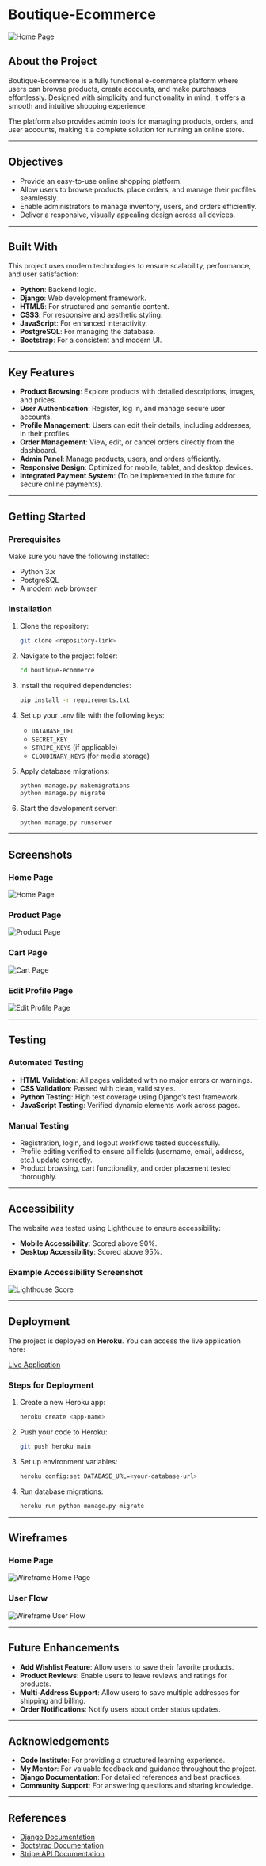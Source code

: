# Boutique-Ecommerce

![Home Page](<!-- Add your image link here -->)

## About the Project

Boutique-Ecommerce is a fully functional e-commerce platform where users can browse products, create accounts, and make purchases effortlessly. Designed with simplicity and functionality in mind, it offers a smooth and intuitive shopping experience.

The platform also provides admin tools for managing products, orders, and user accounts, making it a complete solution for running an online store.

---

## Objectives

- Provide an easy-to-use online shopping platform.
- Allow users to browse products, place orders, and manage their profiles seamlessly.
- Enable administrators to manage inventory, users, and orders efficiently.
- Deliver a responsive, visually appealing design across all devices.

---

## Built With

This project uses modern technologies to ensure scalability, performance, and user satisfaction:

- **Python**: Backend logic.
- **Django**: Web development framework.
- **HTML5**: For structured and semantic content.
- **CSS3**: For responsive and aesthetic styling.
- **JavaScript**: For enhanced interactivity.
- **PostgreSQL**: For managing the database.
- **Bootstrap**: For a consistent and modern UI.

---

## Key Features

- **Product Browsing**: Explore products with detailed descriptions, images, and prices.
- **User Authentication**: Register, log in, and manage secure user accounts.
- **Profile Management**: Users can edit their details, including addresses, in their profiles.
- **Order Management**: View, edit, or cancel orders directly from the dashboard.
- **Admin Panel**: Manage products, users, and orders efficiently.
- **Responsive Design**: Optimized for mobile, tablet, and desktop devices.
- **Integrated Payment System**: (To be implemented in the future for secure online payments).

---

## Getting Started

### Prerequisites

Make sure you have the following installed:

- Python 3.x
- PostgreSQL
- A modern web browser

### Installation

1. Clone the repository:
    ```bash
    git clone <repository-link>
    ```

2. Navigate to the project folder:
    ```bash
    cd boutique-ecommerce
    ```

3. Install the required dependencies:
    ```bash
    pip install -r requirements.txt
    ```

4. Set up your `.env` file with the following keys:
    - `DATABASE_URL`
    - `SECRET_KEY`
    - `STRIPE_KEYS` (if applicable)
    - `CLOUDINARY_KEYS` (for media storage)

5. Apply database migrations:
    ```bash
    python manage.py makemigrations
    python manage.py migrate
    ```

6. Start the development server:
    ```bash
    python manage.py runserver
    ```

---

## Screenshots

### Home Page
![Home Page](<!-- Add your image link here -->)

### Product Page
![Product Page](<!-- Add your image link here -->)

### Cart Page
![Cart Page](<!-- Add your image link here -->)

### Edit Profile Page
![Edit Profile Page](<!-- Add your image link here -->)

---

## Testing

### Automated Testing

- **HTML Validation**: All pages validated with no major errors or warnings.
- **CSS Validation**: Passed with clean, valid styles.
- **Python Testing**: High test coverage using Django’s test framework.
- **JavaScript Testing**: Verified dynamic elements work across pages.

### Manual Testing

- Registration, login, and logout workflows tested successfully.
- Profile editing verified to ensure all fields (username, email, address, etc.) update correctly.
- Product browsing, cart functionality, and order placement tested thoroughly.

---

## Accessibility

The website was tested using Lighthouse to ensure accessibility:

- **Mobile Accessibility**: Scored above 90%.
- **Desktop Accessibility**: Scored above 95%.

### Example Accessibility Screenshot
![Lighthouse Score](<!-- Add your image link here -->)

---

## Deployment

The project is deployed on **Heroku**. You can access the live application here:

[Live Application](<!-- Add your Heroku app link here -->)

### Steps for Deployment

1. Create a new Heroku app:
    ```bash
    heroku create <app-name>
    ```

2. Push your code to Heroku:
    ```bash
    git push heroku main
    ```

3. Set up environment variables:
    ```bash
    heroku config:set DATABASE_URL=<your-database-url>
    ```

4. Run database migrations:
    ```bash
    heroku run python manage.py migrate
    ```

---

## Wireframes

### Home Page
![Wireframe Home Page](<!-- Add your wireframe image link here -->)

### User Flow
![Wireframe User Flow](<!-- Add your wireframe image link here -->)

---

## Future Enhancements

- **Add Wishlist Feature**: Allow users to save their favorite products.
- **Product Reviews**: Enable users to leave reviews and ratings for products.
- **Multi-Address Support**: Allow users to save multiple addresses for shipping and billing.
- **Order Notifications**: Notify users about order status updates.

---

## Acknowledgements

- **Code Institute**: For providing a structured learning experience.
- **My Mentor**: For valuable feedback and guidance throughout the project.
- **Django Documentation**: For detailed references and best practices.
- **Community Support**: For answering questions and sharing knowledge.

---

## References

- [Django Documentation](https://docs.djangoproject.com/)
- [Bootstrap Documentation](https://getbootstrap.com/)
- [Stripe API Documentation](https://stripe.com/docs)
